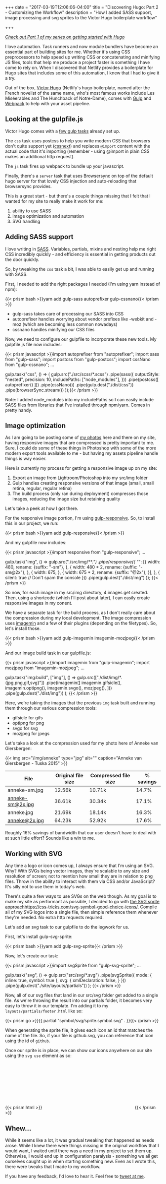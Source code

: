 +++
date = "2017-03-19T12:06:06-04:00"
title = "Discovering Hugo: Part 2 - Customizing the Workflow"
description = "How I added SASS support, image processing and svg sprites to the Victor Hugo boilerplate workflow"

+++

*[Check out Part 1 of my series on getting started with Hugo](/blog/discovering-hugo-1)*

I love automation. Task runners and now module bundlers have become an essential part of building sites for me. Whether it's using CSS preprocessors to help speed up writing CSS or concatenating and minifying JS files, tools that help me produce a project faster is something I have come to rely on. When I discovered that Netlify provides a boilerplate for Hugo sites that includes some of this automation, I knew that I had to give it a try.

Out of the box, [Victor Hugo](https://github.com/netlify/victor-hugo) (Netlify's hugo boilerplate, named after the French novelist of the same name, who's most famous works include Les Miséerables and The Hunchback of Notre-Dame), comes with [Gulp](http://gulpjs.com/) and [Webpack](https://webpack.js.org/) to help with your asset pipeline.

## Looking at the gulpfile.js

Victor Hugo comes with a [few gulp tasks](https://github.com/netlify/victor-hugo/blob/master/gulpfile.babel.js) already set up.

The `css` task uses postcss to help you write modern CSS that browsers don't quite support yet ([cssnext](http://cssnext.io/)) and replaces `@import` content with the actual code that it's importing (remember - using @import in plain CSS makes an additional http request).

The `js` task fires up webpack to bundle up your javascript.

Finally, there's a `server` task that uses Browsersync on top of the default hugo server for that lovely CSS injection and auto-reloading that browsersync provides.

This is a great start - but there's a couple things missing that I felt that I wanted for my site to really make it work for me:

1. ability to use SASS
2. image optimization and automation
3. SVG handling

## Adding SASS support

I love writing in [SASS](http://sass-lang.com/). Variables, partials, mixins and nesting help me right CSS incredibly quickly - and efficiency is essential in getting products out the door quickly.

So, by tweaking the `css` task a bit, I was able to easily get up and running with SASS.

First, I needed to add the right packages I needed (I'm using yarn instead of npm):

{{< prism bash >}}yarn add gulp-sass autoprefixer gulp-cssnano{{< /prism >}}

* gulp-sass takes care of processing our SASS into CSS
* autoprefixer handles worrying about vendor prefixes like -webkit and -moz (which are becoming less common nowadays)
* cssnano handles minifying our CSS files

Now, we need to configure our gulpfile to incorporate these new tools. My gulpfile.js file now includes:

{{< prism javascript >}}import autoprefixer from "autoprefixer";
import sass from "gulp-sass";
import postcss from "gulp-postcss";
import cssNano from "gulp-cssnano";
...

gulp.task("css", () => (
  gulp.src("./src/scss/*.scss")
    .pipe(sass({
      outputStyle:  "nested",
      precision: 10,
      includePaths: ["node_modules"],
    }))
    .pipe(postcss([ autoprefixer() ]))
    .pipe(cssNano())
    .pipe(gulp.dest("./dist/css"))
    .pipe(browserSync.stream())
));{{< /prism >}}

Note: I added node_modules into my includePaths so I can easily include SASS files from libraries that I've installed through npm/yarn. Comes in pretty handy.

## Image optimization

As I am going to be posting some of [my photos](/photography) here and there on my site, having responsive images that are compressed is pretty important to me. Sure, I could do some of these things in Photoshop with some of the more modern export tools available to me - but having my assets pipeline handle things is way easier.

Here is currently my process for getting a responsive image up on my site:

1. Export an image from Lightroom/Photoshop into my src/img folder
2. Gulp handles creating responsive versions of that image (small, small retina, regular, regular retina)
3. The build process (only ran during deployment) compresses those images, reducing the image size but retaining quality

Let's take a peek at how I got there.

For the responsive image portion, I'm using [gulp-responsive](https://github.com/mahnunchik/gulp-responsive). So, to install this in our project, we run:

{{< prism bash >}}yarn add gulp-responsive{{< /prism >}}

And my gulpfile now includes:

{{< prism javascript >}}import responsive from "gulp-responsive";
...

gulp.task("img", () =>
  gulp.src("./src/img/**.*")
    .pipe(responsive({
      "*": [{
        width: 480,
        rename: {suffix: "-sm"},
      }, {
        width: 480 * 2,
        rename: {suffix: "-sm@2x"},
      }, {
        width: 675,
      }, {
        width: 675 * 2,
        rename: {suffix: "@2x"},
      }],
    }, {
      silent: true      // Don't spam the console
    }))
    .pipe(gulp.dest("./dist/img")
));
{{< /prism >}}

So now, for each image in my src/img directory, 4 images get created. Then, using a shortcode (which I'll post about later), I can easily create responsive images in my conent.

We have a separate task for the build process, as I don't really care about the compression during my local development. The image compression uses [imagemin](https://github.com/imagemin/imagemin) and a few of their plugins (depending on the filetypes). So, let's install those.

{{< prism bash >}}yarn add gulp-imagemin imagemin-mozjpeg{{< /prism >}}

And our image build task in our gulpfile.js:

{{< prism javascript >}}import imagemin from "gulp-imagemin";
import mozjpeg from "imagemin-mozjpeg";
...

gulp.task("img:build", ["img"], () =>
  gulp.src(["./dist/img/*.{jpg,png,gif,svg}"])
    .pipe(imagemin([
      imagemin.gifsicle(),
      imagemin.optipng(),
      imagemin.svgo(),
      mozjpeg(),
    ]))
    .pipe(gulp.dest("./dist/img"))
);
{{< /prism >}}

Here, we're taking the images that the previous `img` task built and running them through our various compression tools:

* gifsicle for gifs
* optipng for png
* svgo for svg
* mozjpeg for jpegs

Let's take a look at the compression used for my photo here of Anneke van Giersbergen:

{{< img src="/img/anneke" type="jpg" alt="" caption="Anneke van Giersbergen - Tuska 2015" >}}

|File|Original file size|Compressed file size|% savings|
|----|----|----|-----|
|anneke-sm.jpg|12.56k|10.71k|14.7%|
|anneke-sm@2x.jpg|36.61k|30.34k|17.1%|
|anneke.jpg|21.69k|18.14k|16.3%|
|anneke@2x.jpg|64.23k|52.92k|17.6%|

Roughly 16% savings of bandwidth that our user doesn't have to deal with at such little effort? Sounds like a win to me.

## Working with SVG

Any time a logo or icon comes up, I always ensure that I'm using an SVG. Why? With SVGs being vector images, they're scalable to any size and resolution of screen; not to mention how small they are in relation to png files. Throw in the ability to interact with them via CSS and/or JavaScript? It's silly not to use them in today's web.

There's quite a few ways to use SVGs on the web though. As my goal is to make my site as performant as possible, I decided to go with [the SVG sprite approach]()https://css-tricks.com/svg-symbol-good-choice-icons/. Compile all of my SVG logos into a single file, then simple reference them whenever they're needed. No extra http requests required.

Let's add an svg task to our gulpfile to do the legwork for us.

First, let's install gulp-svg-sprite:

{{< prism bash >}}yarn add gulp-svg-sprite{{< /prism >}}

Now, let's create our task:

{{< prism javascript >}}import svgSprite from "gulp-svg-sprite";
...

gulp.task("svg", () =>
  gulp.src("src/svg/*.svg")
    .pipe(svgSprite({
      mode: {
        inline: true,
        symbol: true
      },
      svg: {
        xmlDeclaration: false,
      }
    }))
    .pipe(gulp.dest("./site/layouts/partials"))
);
{{< /prism >}}

Now, all of our svg files that land in our src/svg folder get added to a single file. As we're throwing the result into our partials folder, it becomes very easy to throw it in our template. I'm adding it to my `layouts/partials/footer.html` like so:

{{< prism go >}}{{ partial "symbol/svg/sprite.symbol.svg" . }}{{< /prism >}}

When generating the sprite file, it gives each icon an id that matches the name of the file. So, if your file is github.svg, you can reference that icon using the id of `github`.

Once our sprite is in place, we can show our icons anywhere on our site using the `svg use` element as so:

{{< prism html >}}<svg class="icon"><use xlink:href="#github" /></svg>{{< /prism >}}

## Whew...

While it seems like a lot, it was gradual tweaking that happened as needs arose. While I knew there were things missing in the original workflow that I would want, I waited until there was a need in my project to set them up. Otherwise, I would end up in configuration paralysis - something we all get ourselves caught up in when starting something new. Even as I wrote this, there were tweaks that I made to my workflow.

If you have any feedback, I'd love to hear it. Feel free to [tweet at me](https://twitter.com/adamwillsdev).